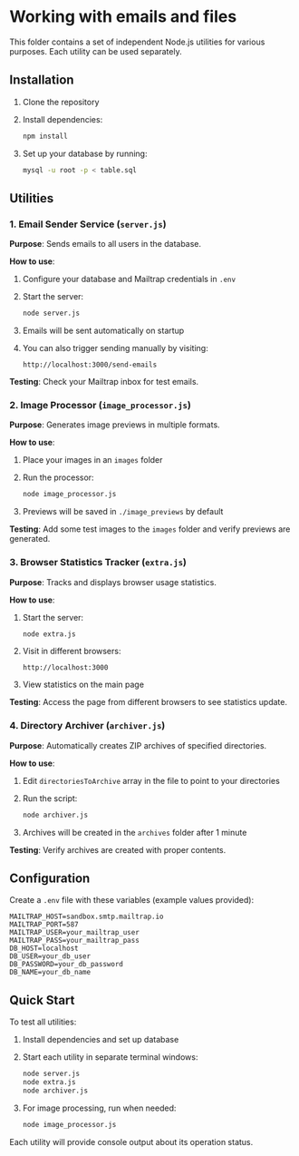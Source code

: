 # Working with emails and files

This folder contains a set of independent Node.js utilities for various purposes. Each utility can be used separately.

## Installation

1. Clone the repository  
2. Install dependencies:  

   ```bash
   npm install
   ```
3. Set up your database by running:  

   ```bash
   mysql -u root -p < table.sql
   ```

## Utilities

### 1. Email Sender Service (`server.js`)

**Purpose**: Sends emails to all users in the database.

**How to use**:
1. Configure your database and Mailtrap credentials in `.env`
2. Start the server:  

   ```bash
   node server.js
   ```
3. Emails will be sent automatically on startup  
4. You can also trigger sending manually by visiting:  

   ```
   http://localhost:3000/send-emails
   ```

**Testing**: Check your Mailtrap inbox for test emails.

### 2. Image Processor (`image_processor.js`)

**Purpose**: Generates image previews in multiple formats.

**How to use**:
1. Place your images in an `images` folder  
2. Run the processor:  

   ```bash
   node image_processor.js
   ```
3. Previews will be saved in `./image_previews` by default

**Testing**: Add some test images to the `images` folder and verify previews are generated.

### 3. Browser Statistics Tracker (`extra.js`)

**Purpose**: Tracks and displays browser usage statistics.

**How to use**:
1. Start the server:  

   ```bash
   node extra.js
   ```
2. Visit in different browsers:  

   ```
   http://localhost:3000
   ```
3. View statistics on the main page

**Testing**: Access the page from different browsers to see statistics update.

### 4. Directory Archiver (`archiver.js`)

**Purpose**: Automatically creates ZIP archives of specified directories.

**How to use**:
1. Edit `directoriesToArchive` array in the file to point to your directories  
2. Run the script:  

   ```bash
   node archiver.js
   ```
3. Archives will be created in the `archives` folder after 1 minute

**Testing**: Verify archives are created with proper contents.

## Configuration

Create a `.env` file with these variables (example values provided):

```
MAILTRAP_HOST=sandbox.smtp.mailtrap.io
MAILTRAP_PORT=587
MAILTRAP_USER=your_mailtrap_user
MAILTRAP_PASS=your_mailtrap_pass
DB_HOST=localhost
DB_USER=your_db_user
DB_PASSWORD=your_db_password
DB_NAME=your_db_name
```

## Quick Start

To test all utilities:

1. Install dependencies and set up database  
2. Start each utility in separate terminal windows:  

   ```bash
   node server.js
   node extra.js
   node archiver.js
   ```
3. For image processing, run when needed:  

   ```bash
   node image_processor.js
   ```

Each utility will provide console output about its operation status.